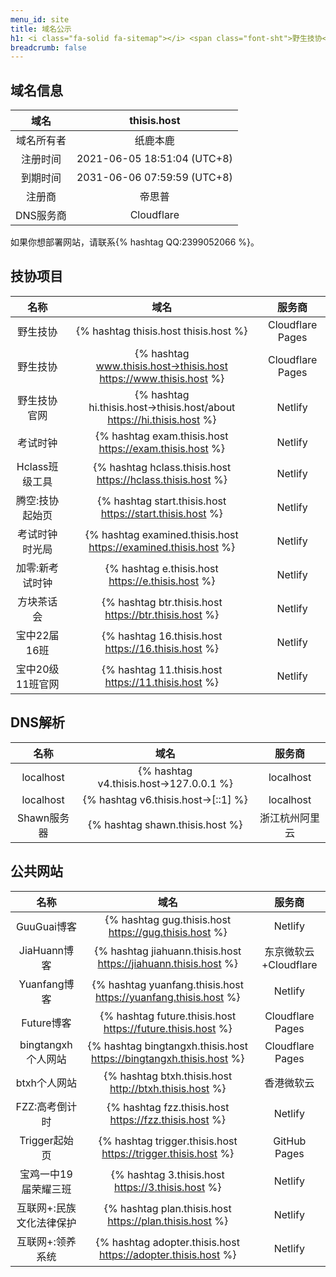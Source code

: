 ```yaml
---
menu_id: site
title: 域名公示
h1: <i class="fa-solid fa-sitemap"></i> <span class="font-sht">野生技协</span>域名使用情况（下挂站点）
breadcrumb: false
---
```


## 域名信息

|    域名    |         thisis.host         |
| :--------: | :-------------------------: |
| 域名所有者 |          纸鹿本鹿           |
|  注册时间  | 2021-06-05 18:51:04 (UTC+8) |
|  到期时间  | 2031-06-06 07:59:59 (UTC+8) |
|   注册商   |           帝思普            |
| DNS服务商  |         Cloudflare          |

如果你想部署网站，请联系{% hashtag QQ:2399052066 %}。

## <span class="font-sht">技协</span>项目

|       名称       |                                 域名                                  |      服务商      |
| :--------------: | :-------------------------------------------------------------------: | :--------------: |
|     野生技协     |                 {% hashtag thisis.host thisis.host %}                 | Cloudflare Pages |
|     野生技协     |   {% hashtag www.thisis.host→thisis.host https://www.thisis.host %}   | Cloudflare Pages |
|   野生技协官网   | {% hashtag hi.thisis.host→thisis.host/about https://hi.thisis.host %} |     Netlify      |
|     考试时钟     |        {% hashtag exam.thisis.host https://exam.thisis.host %}        |     Netlify      |
|  Hclass班级工具  |      {% hashtag hclass.thisis.host https://hclass.thisis.host %}      |     Netlify      |
| 腾空:技协起始页  |       {% hashtag start.thisis.host https://start.thisis.host %}       |     Netlify      |
|  考试时钟时光局  |    {% hashtag examined.thisis.host https://examined.thisis.host %}    |     Netlify      |
| 加零:新考试时钟  |           {% hashtag e.thisis.host https://e.thisis.host %}           |     Netlify      |
|    方块茶话会    |         {% hashtag btr.thisis.host https://btr.thisis.host %}         |     Netlify      |
|   宝中22届16班   |          {% hashtag 16.thisis.host https://16.thisis.host %}          |     Netlify      |
| 宝中20级11班官网 |          {% hashtag 11.thisis.host https://11.thisis.host %}          |     Netlify      |

## DNS解析

|    名称     |                  域名                  |     服务商     |
| :---------: | :------------------------------------: | :------------: |
|  localhost  | {% hashtag v4.thisis.host→127.0.0.1 %} |   localhost    |
|  localhost  |   {% hashtag v6.thisis.host→[::1] %}   |   localhost    |
| Shawn服务器 |    {% hashtag shawn.thisis.host %}     | 浙江杭州阿里云 |

## 公共网站

|           名称           |                                域名                                 |        服务商         |
| :----------------------: | :-----------------------------------------------------------------: | :-------------------: |
|       GuuGuai博客        |        {% hashtag gug.thisis.host https://gug.thisis.host %}        |        Netlify        |
|       JiaHuann博客       |   {% hashtag jiahuann.thisis.host https://jiahuann.thisis.host %}   | 东京微软云+Cloudflare |
|       Yuanfang博客       |   {% hashtag yuanfang.thisis.host https://yuanfang.thisis.host %}   |        Netlify        |
|        Future博客        |     {% hashtag future.thisis.host https://future.thisis.host %}     |   Cloudflare Pages    |
|    bingtangxh个人网站    | {% hashtag bingtangxh.thisis.host https://bingtangxh.thisis.host %} |   Cloudflare Pages    |
|       btxh个人网站       |       {% hashtag btxh.thisis.host http://btxh.thisis.host %}        |      香港微软云       |
|      FZZ:高考倒计时      |        {% hashtag fzz.thisis.host https://fzz.thisis.host %}        |        Netlify        |
|      Trigger起始页       |    {% hashtag trigger.thisis.host https://trigger.thisis.host %}    |     GitHub Pages      |
|   宝鸡一中19届荣耀三班   |          {% hashtag 3.thisis.host https://3.thisis.host %}          |        Netlify        |
| 互联网+:民族文化法律保护 |       {% hashtag plan.thisis.host https://plan.thisis.host %}       |        Netlify        |
|     互联网+:领养系统     |    {% hashtag adopter.thisis.host https://adopter.thisis.host %}    |        Netlify        |
